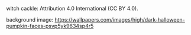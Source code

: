 witch cackle: Attribution 4.0 International (CC BY 4.0).

background image: https://wallpapers.com/images/high/dark-halloween-pumpkin-faces-psvp5yk9634sp4r5
